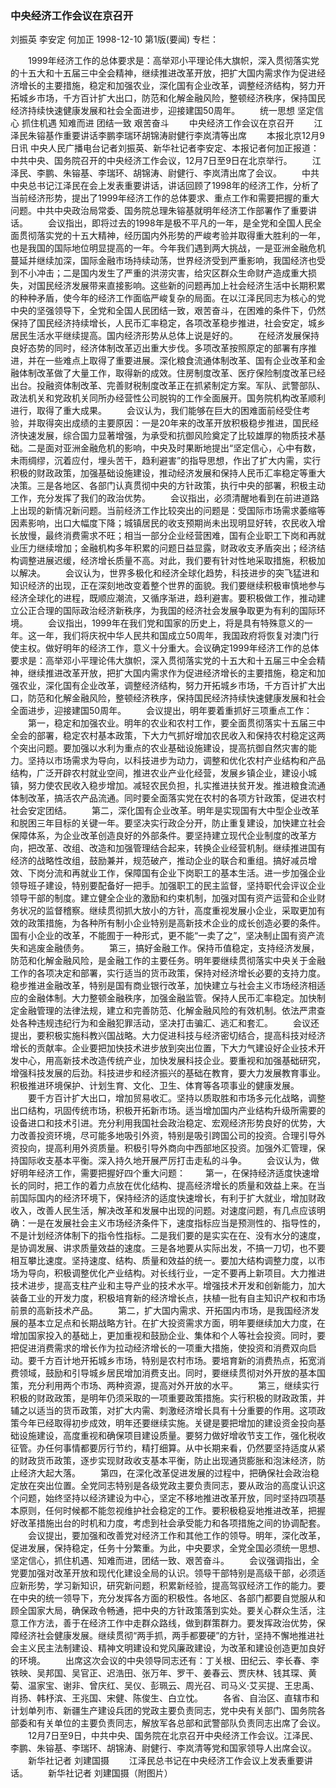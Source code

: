 ### 中央经济工作会议在京召开
刘振英  李安定  何加正
1998-12-10
第1版(要闻)
专栏：

　　1999年经济工作的总体要求是：高举邓小平理论伟大旗帜，深入贯彻落实党的十五大和十五届三中全会精神，继续推进改革开放，把扩大国内需求作为促进经济增长的主要措施，稳定和加强农业，深化国有企业改革，调整经济结构，努力开拓城乡市场，千方百计扩大出口，防范和化解金融风险，整顿经济秩序，保持国民经济持续快速健康发展和社会全面进步，迎接建国50周年。
　　统一思想  坚定信心  抓住机遇  知难而进  团结一致  艰苦奋斗
　　中央经济工作会议在京召开
　　江泽民朱镕基作重要讲话李鹏李瑞环胡锦涛尉健行李岚清等出席
　　本报北京12月9日讯  中央人民广播电台记者刘振英、新华社记者李安定、本报记者何加正报道：中共中央、国务院召开的中央经济工作会议，12月7日至9日在北京举行。
　　江泽民、李鹏、朱镕基、李瑞环、胡锦涛、尉健行、李岚清出席了会议。
　　中共中央总书记江泽民在会上发表重要讲话，讲话回顾了1998年的经济工作，分析了当前经济形势，提出了1999年经济工作的总体要求、重点工作和需要把握的重大问题。中共中央政治局常委、国务院总理朱镕基就明年经济工作部署作了重要讲话。
　　会议指出，即将过去的1998年是极不平凡的一年，是全党和全国人民全面贯彻落实党的十五大精神，经历国内外形势的严峻考验并取得重大胜利的一年，也是我国的国际地位明显提高的一年。今年我们遇到两大挑战，一是亚洲金融危机蔓延并继续加深，国际金融市场持续动荡，世界经济受到严重影响，我国经济也受到不小冲击；二是国内发生了严重的洪涝灾害，给灾区群众生命财产造成重大损失，对国民经济发展带来直接影响。这些新的问题再加上社会经济生活中长期积累的种种矛盾，使今年的经济工作面临严峻复杂的局面。在以江泽民同志为核心的党中央的坚强领导下，全党和全国人民团结一致，艰苦奋斗，在困难的条件下，仍然保持了国民经济持续增长，人民币汇率稳定，各项改革稳步推进，社会安定，城乡居民生活水平继续提高。国内经济形势从总体上说是好的。
　　在经济发展保持良好态势的同时，经济体制改革迈出重大步伐。多项改革按照原定的部署有序推进，并在一些难点上取得了重要进展。深化粮食流通体制改革、国有企业改革和金融体制改革做了大量工作，取得新的成效。住房制度改革、医疗保险制度改革已经出台。投融资体制改革、完善财税制度改革正在抓紧制定方案。军队、武警部队、政法机关和党政机关同所办经营性公司脱钩的工作全面展开。国务院机构改革顺利进行，取得了重大成果。
　　会议认为，我们能够在巨大的困难面前经受住考验，并取得突出成绩的主要原因：一是20年来的改革开放积极稳步推进，国民经济快速发展，综合国力显著增强，为承受和抗御风险奠定了比较雄厚的物质技术基础。二是面对亚洲金融危机的影响，中央及时果断地提出“坚定信心，心中有数，未雨绸缪，沉着应付，埋头苦干，趋利避害”的指导思想，作出了扩大内需，实行积极的财政政策，加强基础设施建设，推动经济发展和保持人民币汇率稳定等重大决策。三是各地区、各部门认真贯彻中央的方针政策，执行中央的部署，积极主动工作，充分发挥了我们的政治优势。
　　会议指出，必须清醒地看到在前进道路上出现的新情况新问题。当前经济工作比较突出的问题是：受国际市场需求萎缩等因素影响，出口大幅度下降；城镇居民的收支预期尚未出现明显好转，农民收入增长放慢，最终消费需求不旺；相当一部分企业经营困难，国有企业职工下岗和再就业压力继续增加；金融机构多年积累的问题日益显露，财政收支矛盾突出；经济结构调整进展迟缓，经济增长质量不高。对此，我们要有针对性地采取措施，积极加以解决。
　　会议认为，世界多极化和经济全球化趋势，科技进步的突飞猛进和知识经济的出现，正在深刻地改变着整个世界的面貌。我们要继续积极审慎地参与经济全球化的进程，既顺应潮流，又循序渐进，趋利避害。要积极做工作，推动建立公正合理的国际政治经济新秩序，为我国的经济社会发展争取更为有利的国际环境。
　　会议指出，1999年在我们党和国家的历史上，将是具有特殊意义的一年。这一年，我们将庆祝中华人民共和国成立50周年，我国政府将恢复对澳门行使主权。做好明年的经济工作，意义十分重大。会议确定1999年经济工作的总体要求是：高举邓小平理论伟大旗帜，深入贯彻落实党的十五大和十五届三中全会精神，继续推进改革开放，把扩大国内需求作为促进经济增长的主要措施，稳定和加强农业，深化国有企业改革，调整经济结构，努力开拓城乡市场，千方百计扩大出口，防范和化解金融风险，整顿经济秩序，保持国民经济持续快速健康发展和社会全面进步，迎接建国50周年。
　　会议提出，明年要着重抓好三项重点工作：
　　第一，稳定和加强农业。明年的农业和农村工作，要全面贯彻落实十五届三中全会的部署，稳定农村基本政策，下大力气抓好增加农民收入和保持农村稳定这两个突出问题。要加强以水利为重点的农业基础设施建设，提高抗御自然灾害的能力。坚持以市场需求为导向，以科技进步为动力，调整和优化农村产业结构和产品结构，广泛开辟农村就业空间，推进农业产业化经营，发展乡镇企业，建设小城镇，努力使农民收入稳步增加。减轻农民负担，扎实推进扶贫开发。推进粮食流通体制改革，搞活农产品流通。同时要全面落实党在农村的各项方针政策，促进农村社会安定团结。
　　第二，深化国有企业改革。明年是实现国有大中型企业改革和脱困三年目标的关键一年。要坚决实行政企分开，防止重复建设，加快建立社会保障体系，为企业改革创造良好的外部条件。要坚持建立现代企业制度的改革方向，把改革、改组、改造和加强管理结合起来，转换企业经营机制。继续推进国有经济的战略性改组，鼓励兼并，规范破产，推动企业的联合和重组。搞好减员增效、下岗分流和再就业工作，保障国有企业下岗职工的基本生活。进一步加强企业领导班子建设，特别要配备好一把手。加强职工的民主监督，坚持职代会评议企业领导干部的制度。建立健全企业的激励和约束机制，加强对国有资产运营和企业财务状况的监督稽察。继续贯彻抓大放小的方针，高度重视发展小企业，采取更加有效的政策措施，为各种所有制小企业特别是高新技术企业的成长创造必要的条件。国有小企业的改革，不能囿于一种形式，更不能“一卖了之”，坚决制止国有资产流失和逃废金融债务。
　　第三，搞好金融工作。保持币值稳定，支持经济发展，防范和化解金融风险，是金融工作的主要任务。明年要继续贯彻落实中央关于金融工作的各项决定和部署，实行适当的货币政策，保持对经济增长必要的支持力度。稳步推进金融改革，特别是国有商业银行改革，加快建立与社会主义市场经济相适应的金融体制。大力整顿金融秩序，加强金融监管。保持人民币汇率稳定。加快制定金融管理的法律法规，建立和完善防范、化解金融风险的有效机制。依法严肃查处各种违规违纪行为和金融犯罪活动，坚决打击骗汇、逃汇和套汇。
　　会议还提出，要积极实施科教兴国战略。大力促进科技与经济密切结合，提高科技对经济增长的贡献率。企业要把加快技术进步放到突出位置，下大力气建设好企业技术开发中心，用高新技术改造传统产业，加快发展科技企业。要重视和加强基础研究，增强科技发展的后劲。科技进步和经济振兴的基础在教育，要大力发展教育事业。积极推进环境保护、计划生育、文化、卫生、体育等各项事业的健康发展。
　　要千方百计扩大出口，增加贸易收汇。坚持以质取胜和市场多元化战略，调整出口结构，巩固传统市场，积极开拓新市场。适当增加国内产业结构升级所需要的设备进口和技术引进。充分利用我国社会政治稳定、宏观经济形势良好的优势，大力改善投资环境，尽可能多地吸引外资，特别是吸引跨国公司的投资。合理引导外资投向，提高利用外资质量。积极引导外商向中西部地区投资。加强外汇管理，保持国际收支基本平衡。深入持久地开展严厉打击走私的斗争。
　　会议认为，做好明年经济工作，需要把握好四个重大问题：
　　第一，在保持经济适度快速增长的同时，把工作的着力点放在优化结构、提高经济增长的质量和效益上来。在当前国际国内的经济环境下，保持经济的适度快速增长，有利于扩大就业，增加财政收入，改善人民生活，解决改革和发展中出现的问题。对速度问题，有几点应该明确：一是在发展社会主义市场经济条件下，速度指标应当是预测性的、指导性的，不是计划经济体制下的指令性指标。二是我们要的是实实在在、没有水分的速度，是协调发展、讲求质量效益的速度。三是各地要从实际出发，不搞一刀切，也不要相互攀比速度。坚持速度、结构、质量和效益的统一。要加大结构调整力度，以市场为导向，积极调整优化产业结构。对长线行业，一定不要再上新项目。大力推进技术进步，提高支柱产业和主导产业的技术水平。增强技术开发和创新能力，加大装备工业的开发力度，积极培育新的经济增长点，扶植一批有自主知识产权和市场前景的高新技术产品。
　　第二，扩大国内需求、开拓国内市场，是我国经济发展的基本立足点和长期战略方针。在扩大投资需求方面，明年要继续加大力度，在增加国家投入的基础上，更加重视和鼓励企业、集体和个人等社会投资。同时，要把促进消费需求的增长作为拉动经济增长的一项重大措施，使投资和消费双向启动。要千方百计地开拓城乡市场，特别是农村市场。要培育新的消费热点，拓宽消费领域，鼓励和引导城乡居民增加消费支出。同时，要继续贯彻对外开放的基本国策，充分利用两个市场、两种资源，提高对外开放的水平。
　　第三，继续实行积极的财政政策，是明年仍须采取的一项重要政策措施。实行积极的财政政策，并辅之以适当的货币政策，对扩大内需、刺激经济增长具有十分重要的作用。这项政策今年已经取得初步成效，明年还要继续实施。关键是要把增加的建设资金投向基础设施建设，高度重视和确保项目建设质量。要努力做好增收节支工作，强化税收征管。办任何事情都要厉行节约，精打细算。从中长期来看，仍然要坚持适度从紧的财政货币政策，逐步实现财政收支基本平衡，防止出现通货膨胀和泡沫经济，防止经济大起大落。
　　第四，在深化改革促进发展的过程中，把确保社会政治稳定放在突出位置。全党同志特别是各级党政主要负责同志，要从政治的高度认识这个问题，始终坚持以经济建设为中心，坚定不移地推进改革开放，同时坚持四项基本原则，任何时候都不能忽视维护社会稳定的工作。要积极稳妥地推进改革，把握好改革措施出台的时机和力度，考虑到社会承受能力和各项措施之间的协调配套。
　　会议提出，要加强和改善党对经济工作和其他工作的领导。明年，深化改革，促进发展，保持稳定，任务十分繁重。为此，中央要求，全党全国必须统一思想、坚定信心，抓住机遇、知难而进，团结一致、艰苦奋斗。
　　会议强调指出，全党要加强对改革开放和现代化建设全局的认识。领导干部特别是高级干部，必须适应新形势，学习新知识，研究新问题，积累新经验，提高驾驭经济工作的能力。要在中央的统一领导下，充分发挥各方面的积极性。各地区、各部门都要自觉服从和顾全国家大局，确保政令畅通，把中央的方针政策落到实处。要关心群众生活，注意工作方法，善于在经济工作中走群众路线，做到群策群力。要发挥政治优势，保障经济社会健康发展。继续贯彻“两手抓，两手都要硬”的方针，坚持不懈地推进社会主义民主法制建设、精神文明建设和党风廉政建设，为改革和建设创造更加良好的环境。
　　出席这次会议的中央领导同志还有：丁关根、田纪云、李长春、李铁映、吴邦国、吴官正、迟浩田、张万年、罗干、姜春云、贾庆林、钱其琛、黄菊、温家宝、谢非、曾庆红、吴仪、彭珮云、周光召、司马义·艾买提、王忠禹、肖扬、韩杼滨、王兆国、宋健、陈俊生、白立忱。
　　各省、自治区、直辖市和计划单列市、新疆生产建设兵团的党政主要负责同志，党中央有关部门、国务院各部委和有关单位的主要负责同志，解放军各总部和武警部队负责同志出席了会议。
　　12月7日至9日，中共中央、国务院在北京召开中央经济工作会议。江泽民、李鹏、朱镕基、李瑞环、胡锦涛、尉健行、李岚清等党和国家领导人出席会议。
　　新华社记者  刘建国摄
　　江泽民总书记在中央经济工作会议上发表重要讲话。
　　新华社记者  刘建国摄（附图片）

